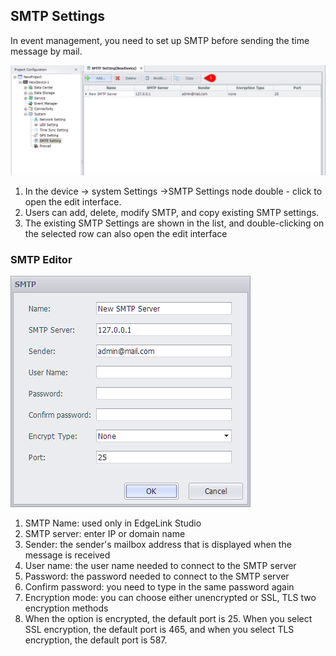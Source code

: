 ## SMTP Settings

In event management, you need to set up SMTP before sending the time message by mail.

![](SMTP_main.png)

1. In the device -> system Settings ->SMTP Settings node double - click to open the edit interface.
2. Users can add, delete, modify SMTP, and copy existing SMTP settings.
3. The existing SMTP Settings are shown in the list, and double-clicking on the selected row can also open the edit interface

### SMTP Editor

![](SMTP_item.png)

1. SMTP Name: used only in EdgeLink Studio
2. SMTP server: enter IP or domain name
3. Sender: the sender's mailbox address that is displayed when the message is received
4. User name: the user name needed to connect to the SMTP server
5. Password: the password needed to connect to the SMTP server
6. Confirm password: you need to type in the same password again
7. Encryption mode: you can choose either unencrypted or SSL, TLS two encryption methods
8. When the option is encrypted, the default port is 25. When you select SSL encryption, the default port is 465, and when you select TLS encryption, the default port is 587.